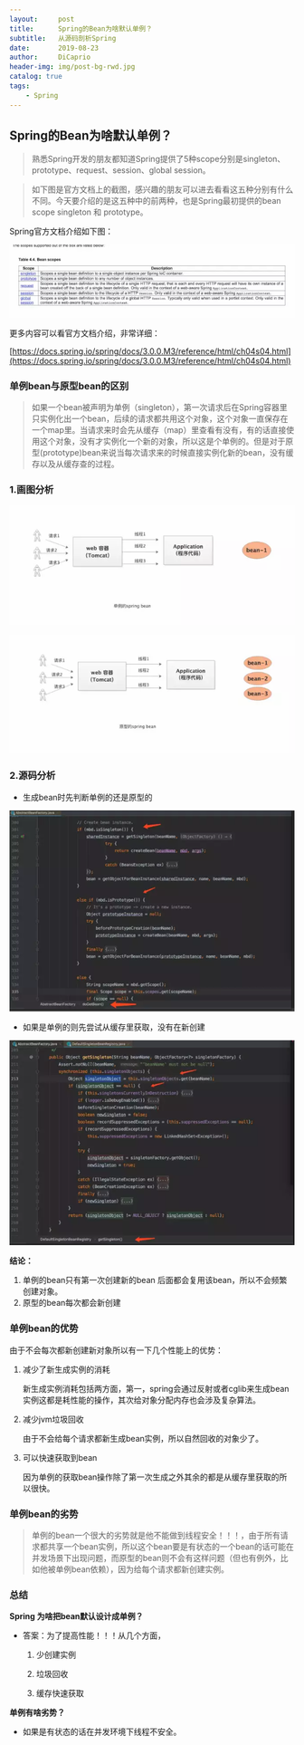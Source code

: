 ```yaml
---
layout:     post
title:      Spring的Bean为啥默认单例？
subtitle:   从源码剖析Spring
date:       2019-08-23
author:     DiCaprio
header-img: img/post-bg-rwd.jpg
catalog: true
tags:
    - Spring
---
```


## Spring的Bean为啥默认单例？

> 熟悉Spring开发的朋友都知道Spring提供了5种scope分别是singleton、prototype、request、session、global session。

> 如下图是官方文档上的截图，感兴趣的朋友可以进去看看这五种分别有什么不同。今天要介绍的是这五种中的前两种，也是Spring最初提供的bean scope singleton 和 prototype。

Spring官方文档介绍如下图：

![完整的页面](https://raw.githubusercontent.com/DiCaprio17/DiCaprio17.github.io/master/img/2019-08-23-Spring的Bean为啥默认单例？-1.png)

更多内容可以看官方文档介绍，非常详细：

[https://docs.spring.io/spring/docs/3.0.0.M3/reference/html/ch04s04.html](https://docs.spring.io/spring/docs/3.0.0.M3/reference/html/ch04s04.html)

### 单例bean与原型bean的区别

> 如果一个bean被声明为单例（singleton），第一次请求后在Spring容器里只实例化出一个bean，后续的请求都共用这个对象，这个对象一直保存在一个map里。当请求来时会先从缓存（map）里查看有没有，有的话直接使用这个对象，没有才实例化一个新的对象，所以这是个单例的。但是对于原型(prototype)bean来说当每次请求来的时候直接实例化新的bean，没有缓存以及从缓存查的过程。

### 1.画图分析

![完整的页面](https://raw.githubusercontent.com/DiCaprio17/DiCaprio17.github.io/master/img/2019-08-23-Spring的Bean为啥默认单例？-2.png)

![完整的页面](https://raw.githubusercontent.com/DiCaprio17/DiCaprio17.github.io/master/img/2019-08-23-Spring的Bean为啥默认单例？-3.png)

### 2.源码分析

- 生成bean时先判断单例的还是原型的

![完整的页面](https://raw.githubusercontent.com/DiCaprio17/DiCaprio17.github.io/master/img/2019-08-23-Spring的Bean为啥默认单例？-4.png)

- 如果是单例的则先尝试从缓存里获取，没有在新创建

![完整的页面](https://raw.githubusercontent.com/DiCaprio17/DiCaprio17.github.io/master/img/2019-08-23-Spring的Bean为啥默认单例？-5.png)

**结论：**

1. 单例的bean只有第一次创建新的bean 后面都会复用该bean，所以不会频繁创建对象。
2. 原型的bean每次都会新创建

### 单例bean的优势

由于不会每次都新创建新对象所以有一下几个性能上的优势：

1. 减少了新生成实例的消耗

   新生成实例消耗包括两方面，第一，spring会通过反射或者cglib来生成bean实例这都是耗性能的操作，其次给对象分配内存也会涉及复杂算法。

2. 减少jvm垃圾回收

   由于不会给每个请求都新生成bean实例，所以自然回收的对象少了。

3. 可以快速获取到bean

   因为单例的获取bean操作除了第一次生成之外其余的都是从缓存里获取的所以很快。

### 单例bean的劣势

> 单例的bean一个很大的劣势就是他不能做到线程安全！！！，由于所有请求都共享一个bean实例，所以这个bean要是有状态的一个bean的话可能在并发场景下出现问题，而原型的bean则不会有这样问题（但也有例外，比如他被单例bean依赖），因为给每个请求都新创建实例。

### 总结

**Spring 为啥把bean默认设计成单例？**

- 答案：为了提高性能！！！从几个方面，

  1. 少创建实例

  2. 垃圾回收

  3. 缓存快速获取

**单例有啥劣势？**

- 如果是有状态的话在并发环境下线程不安全。
